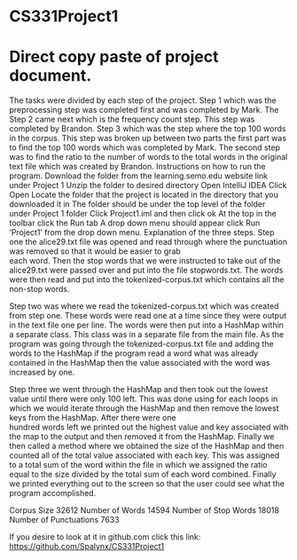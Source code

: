 # CS331Project1
# Direct copy paste of project document.

The tasks were divided by each step of the project.
  Step 1 which was the preprocessing step was completed first and was completed by Mark. The 
  Step 2 came next which is the frequency count step. This step was completed by Brandon. 
  Step 3 which was the step where the top 100 words in the corpus. 
    This step was broken up between two parts the first part was to find the top 100 words which was completed by Mark.
    The second step was to find the ratio to the number of words to the total words in the original text file which was created by        Brandon.
Instructions on how to run the program.
  Download the folder from the learning.semo.edu website link under Project 1
  Unzip the folder to desired directory
  Open IntelliJ IDEA
  Click Open
  Locate the folder that the project is located in the directory that you downloaded it in
  The folder should be under the top level of the folder under Project 1 folder
  Click Project1.iml and then click ok
  At the top in the toolbar click the Run tab
  A drop down menu should appear click Run ‘Project1’ from the drop down menu.
Explanation of the three steps.
  Step one the alice29.txt file was opened and read through where the punctuation was removed so that it would be easier to grab     
  each word. Then the stop words that we were instructed to take out of the alice29.txt were passed over and put into the file 
  stopwords.txt. The words were then read and put into the tokenized-corpus.txt which contains all the non-stop words.

  Step two was where we read the tokenized-corpus.txt which was created from step one. These words were read one at a time since they 
  were output in the text file one per line. The words were then put into a HashMap within a separate class. This class was in a 
  separate file from the main file. As the program was going through the tokenized-corpus.txt file and adding the words to the HashMap   if the program read a word what was already contained in the HashMap then the value associated with the word was increased by one.
 
   Step three we went through the HashMap and then took out the lowest value until there were only 100 left. This was done using for   each loops in which we would iterate through the HashMap and then remove the lowest keys from the HashMap. After there were one   
  hundred words left we printed out the highest value and key associated with the map to the output and then removed it from the 
  HashMap. Finally we then called a method where we obtained the size of the HashMap and then counted all of the total value 
  associated with each key. This was assigned to a total sum of the word within the file in which we assigned the ratio equal to the 
  size divided by the total sum of each word combined. Finally we printed everything out to the screen so that the user could see what   the program accomplished.
  
Corpus Size
  32612
Number of Words
  14594
Number of Stop Words
  18018
Number of Punctuations
  7633

If you desire to look at it in github.com click this link:
https://github.com/Spalynx/CS331Project1 
